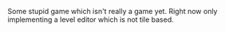 Some stupid game which isn't really a game yet. Right now only implementing a level editor which is not tile based.
